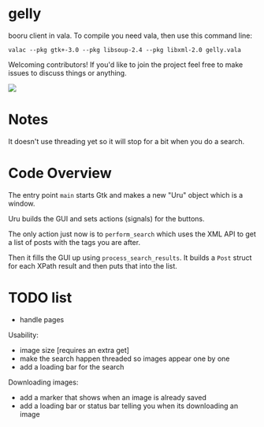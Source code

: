 gelly
=====

booru client in vala. To compile you need vala, then use this command line:

```
valac --pkg gtk+-3.0 --pkg libsoup-2.4 --pkg libxml-2.0 gelly.vala
```

Welcoming contributors! If you'd like to join the project feel free to make issues to discuss things or anything.

<img src="http://i.imgur.com/kmc97kJ.png"></img>


Notes
=====

It doesn't use threading yet so it will stop for a bit when you do a search.


Code Overview
=============

The entry point `main` starts Gtk and makes a new "Uru" object which is a window.

Uru builds the GUI and sets actions (signals) for the buttons.

The only action just now is to `perform_search` which uses the XML API to get a list of posts with the tags you are after.

Then it fills the GUI up using `process_search_results`. It builds a `Post` struct for each XPath result and then puts that into the list. 


TODO list
=========
* handle pages

Usability:
* image size [requires an extra get]
* make the search happen threaded so images appear one by one
* add a loading bar for the search

Downloading images:
* add a marker that shows when an image is already saved
* add a loading bar or status bar telling you when its downloading an image
